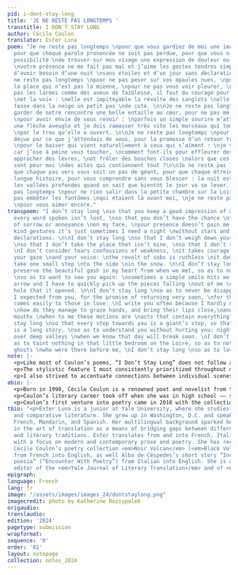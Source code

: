 ```yaml
---
pid: i-dont-stay-long
title: 'JE NE RESTE PAS LONGTEMPS '
transtitle: I DON'T STAY LONG
author: Cécile Coulon
translator: Ester Luna
poem: "Je ne reste pas longtemps \npour que vous gardiez de moi une image agréable,
  pour que chaque parole prononcée ne soit pas perdue, pour que vous n’ayez pas la
  possibilité \nde trouver sur mon visage une expression de douleur ou d’agacement,
  \nvotre présence ne me fait pas mal et j’aime les gestes tendres simplement il m’arrive
  d’avoir besoin d’une nuit \nsans étoiles et d’un jour sans déclarations. \n\nJe
  ne reste pas longtemps \npour ne pas peser sur vos épaules nues, \npour ne pas prendre
  la place qui n’est pas la mienne, \npour ne pas vous voir pleurer, \nje ne considère
  pas les larmes comme des aveux de faiblesse, il faut du courage pour noyer le regard
  \net la voix : \nelle est impitoyable la révolte des sanglots \nelle exige que l’on
  fasse dans la neige un petit pas \nde coté. \n\nJe ne reste pas longtemps \npour
  garder de notre rencontre une belle entaille au cœur, pour ne pas me sentir irremplaçable,
  \npour avoir envie de vous revoir : \nparfois un simple sourire m’atteint comme
  une flèche aveugle et je dois ramasser très vite les morceaux qui tombent de moi-même
  \npar le trou qu’elle a ouvert. \n\nJe ne reste pas longtemps \npour ne jamais être
  déçue par ce que j’attendais de vous, pour la promesse d’un retour très bientôt,
  \npour le baiser qui vient naturellement à ceux qui s’aiment : \nje vous écris souvent
  car j’ose à peine vous toucher, \ncomment font-ils pour effleurer des mains, et
  approcher des lèvres, \net frôler des bouches closes \nalors que ces mouvements
  sont pour moi \ndes actes qui contiennent tout ?\n\nJe ne reste pas longtemps \npour
  que chaque pas vers vous soit un pas de géant, pour que chaque étreinte soit une
  longue histoire, pour vous comprendre sans vous blesser : la nuit est belle sur
  les vallées profondes quand on sait que bientôt le jour va se lever. je ne reste
  pas longtemps \npour ne rien salir dans la petite chambre sur la Loire, pour ne
  pas embêter les fantômes \nqui étaient là avant moi, \nje ne reste pas longtemps
  \npour vous aimer encore."
transpoem: "I don’t stay long \nso that you keep a good impression of me, \nso that
  every word spoken isn’t lost, \nso that you don’t have the chance \nto see a look
  of sorrow or annoyance \non my face, \nyour presence doesn’t pain me and I love
  kind gestures it’s just sometimes I need a night \nwithout stars and a day without
  declarations. \n\nI don’t stay long \nso that I don’t weigh down your bare shoulders
  \nso that I don’t take the place that isn’t mine, \nso that I don’t see you cry,
  \nI don’t consider tears confessions of weakness, \nit takes courage to drown out
  your gaze \nand your voice: \nthe revolt of sobs is ruthless \nit demands that we
  take one small step \nto the side \nin the snow. \n\nI don’t stay long \nso as to
  preserve the beautiful gash in my heart from when we met, so as to not feel irreplaceable,
  \nso as to want to see you again: \nsometimes a simple smile hits me like a stray
  arrow and I have to quickly pick up the pieces falling \nout of me \nthrough the
  hole that it opened. \n\nI don’t stay long \nso as to never be disappointed by what
  I expected from you, for the promise of returning very soon, \nfor the kiss that
  comes easily to those in love: \nI write you often because I hardly dare touch you,
  \nhow do they manage to graze hands, and bring their lips close,\nand brush closed
  mouths \nwhen to me these motions are \nacts that contain everything? \n\nI don’t
  stay long \nso that every step towards you is a giant’s step, so that every embrace
  is a long story, \nso as to understand you without hurting you: night is beautiful
  over deep valleys \nwhen we know that day will break soon. \nI don’t stay long \nso
  as to taint nothing in that little bedroom on the Loire, so as to not bother the
  ghosts \nwho were there before me, \nI don’t stay long \nso as to love you still."
note: |-
  <p>Like most of Coulon’s poems, “I Don’t Stay Long” does not follow any obvious rhyme scheme or metrical structure, which posed a stimulating challenge.</p>
  <p>The stylistic feature I most consistently prioritized throughout my translation was form. In Coulon’s original, line breaks are meticulously planned to emphasize key phrases and images. One notable example is in the verses “elle exige que l’on fasse dans la neige un petit pas / de côté” (Coulon 13). Coulon places “de côté” (“to the side”) to the leftmost side of the page in a line of its own, thus creating a visual rendering of the small movement this verse describes. I wanted to preserve this clever link between form and content, but I initially struggled to reconcile it with the syntax of the whole sentence, which literally translates to “it demands that we take in the snow one small step / to the side.” This word order, while appropriate in French, sounds stilted in English. Hence I chose to shirk syntactic faithfulness, instead translating these verses as “it demands that we take one small step / to the side / in the snow.”Thus, “to the side” is still placed at the leftmost side of the page as a verse of its own, preserving most of the visual structure in Coulon’s original — and, with it, a touching image of humility and resignation.</p> 
  <p>I also strived to accentuate connections between individual scenes and overarching themes of the poem. For instance, I hesitated between various translations of ‘salir’ in the verse “Je ne reste pas longtemps / pour ne rien salir dans la petite chambre sur la Loire” (“I don’t stay long / so as to taint nothing in that little bedroom on the Loire”). While ‘salir’ directly translates to ‘to dirty’ or ‘to soil’, I ultimately opted for ‘to taint.’ This verb, like the aforementioned two, denotes physical filth — but also holds a connotation of permanent psychological damage which simultaneously contrasts with and highlights Coulon’s discussion of fleeting interactions and romantic attachments throughout the poem.</p>
abio: |-
  <p>Born in 1990, Cécile Coulon is a renowned poet and novelist from the village of Saint Saturnin, situated near the foot of the Auvergne volcanoes in central France. This rocky landscape has been a significant source of inspiration for her oeuvre thus far.</p>
  <p>Coulon’s literary career took off when she was in high school –– she published her first novel when she was sixteen. She began receiving recognition for her works in 2012, when she won the <em>Prix Mauvais Genres</em> and the <em>Prix Coup de Foudre des Vendanges littéraires </em>for her novel <em>Le Roi n’a pas sommeil</em>. She has published eight novels, which have earned prestigious awards like the <em>Prix des libraires</em> and the <em>Prix littéraire Le Monde</em>.</p>
  <p>Coulon’s first venture into poetry came in 2018 with the collection <em>Les Ronces</em>, followed by <em>Noir Volcan</em> (which contains the poem “Je ne reste pas longtemps”) in 2020 and <em>En l’absence du capitaine</em> in 2022. Coulon’s poems reveal a striking ability to juxtapose the banality of the everyday with fervent reflections on love, grief, and anger. She touches on various facets of romantic relationships –– budding attraction, lovers’ quarrels, nostalgia for past partners –– but grounds these loftier themes with frequent allusions to mundane activities and processes like eating, sleeping, and aging. This delicate, autobiographical lyricism has earned her substantial praise from critics and the general public alike, making her a prominent literary voice of her generation.</p>
tbio: "<p>Ester Luna is a junior at Yale University, where she studies linguistics
  and comparative literature. She grew up in Washington, D.C. and speaks Italian,
  French, Mandarin, and Spanish. Her multilingual background sparked her interest
  in the art of translation as a means of bridging gaps between different cultures
  and literary traditions. Ester translates from and into French, Italian, and English,
  with a focus on modern and contemporary prose and poetry. She has recently translated
  Cécile Coulon’s poetry collection <em>Noir Volcan</em> (<em>Black Volcano</em>)
  from French into English, as well Alba de Cèspedes’s short story “Incontro con la
  poesia” (“Encounter With Poetry”) from Italian into English. She is also a managing
  editor of the <em>Yale Journal of Literary Translation</em> and of <em>L’Amuse-Bouche</em>.</p>"
epigraph:
language: French
lang: fr
image: "/assets/images/images_24/dontstaylong.png"
imagecredit: photo by Katherine Rozsypalek
origaudio:
translaudio:
edition: '2024'
pagetype: submission
wrapformat:
sequence: '0'
order: '02'
layout: notepage
collection: notes_2024
---
```

